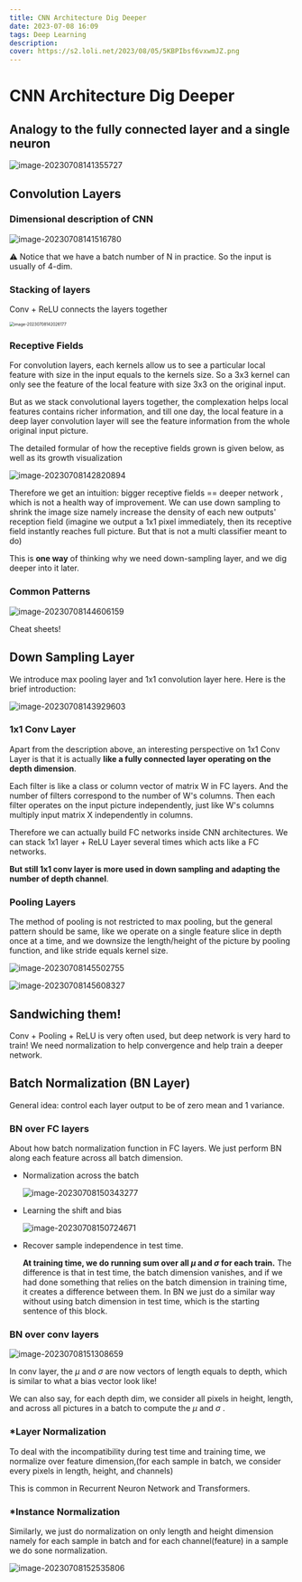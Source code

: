 ```yaml
---
title: CNN Architecture Dig Deeper
date: 2023-07-08 16:09
tags: Deep Learning
description:
cover: https://s2.loli.net/2023/08/05/5KBPIbsf6vxwmJZ.png
---
```


# CNN Architecture Dig Deeper

## Analogy to the fully connected layer and a single neuron


![image-20230708141355727](https://s2.loli.net/2023/07/08/LTd3aOkxEieXwHl.png)



## Convolution Layers

### Dimensional description of CNN



![image-20230708141516780](https://s2.loli.net/2023/07/08/9F37ATuX2esMcvn.png)

 :warning: Notice that we have a batch number of N in practice. So the input is usually of 4-dim.

### Stacking of layers 

Conv + ReLU connects the layers together

<img src="https://s2.loli.net/2023/07/08/DnWIsxASKYiJch6.png" alt="image-20230708142026177" style="zoom: 50%;" />

### Receptive Fields

For convolution layers, each kernels allow us to see a particular local feature with size in the input equals to the kernels size. So a 3x3 kernel can only see the feature of the local feature with size 3x3 on the original input. 

But as we stack convolutional layers together, the complexation helps local features contains richer information, and till one day, the local feature in a deep layer convolution layer will see the feature information from the whole original input picture.

The detailed formular of how the receptive fields grown is given below, as well as its growth visualization

![image-20230708142820894](https://s2.loli.net/2023/07/08/AUTVZymFO1RCHlq.png)

Therefore we get an intuition: bigger receptive fields == deeper network , which is not a health way of improvement. We can use down sampling to shrink the image size namely increase the density of each new outputs' reception field (imagine we output a 1x1 pixel immediately, then its receptive field instantly reaches full picture. But that is not a multi classifier meant to do)

This is **one way** of thinking why we need down-sampling layer, and we dig deeper into it later.

### Common Patterns

![image-20230708144606159](https://s2.loli.net/2023/07/08/tkHquGfYolSbJ2m.png)

Cheat sheets!



## Down Sampling Layer

We introduce max pooling layer and 1x1 convolution layer here. Here is the brief introduction:

![image-20230708143929603](https://s2.loli.net/2023/07/08/vr25S9WHcEgezyk.png)

### 1x1 Conv Layer

Apart from the description above, an interesting perspective on 1x1 Conv Layer is that it is actually **like a fully connected layer operating on the depth dimension**.

Each filter is like a class or column vector of matrix W in FC layers. And the number of filters correspond to the number of W's columns. Then each filter operates on the input picture independently, just like W's columns multiply input matrix X independently in columns.

Therefore we can actually build FC networks inside CNN architectures. We can stack 1x1 layer + ReLU Layer several times which acts like a FC networks.

**But still 1x1 conv layer is more used in down sampling and adapting the number of depth channel**. 

### Pooling Layers

The method of pooling is not restricted to max pooling, but the general pattern should be same, like we operate on a single feature slice in depth once at a time, and we downsize the length/height of the picture by pooling function, and like stride equals kernel size.

![image-20230708145502755](https://s2.loli.net/2023/07/08/A1csWbUfqPjiXOV.png)

![image-20230708145608327](https://s2.loli.net/2023/07/08/GNgqvlfeamB1wFd.png)

 

## Sandwiching them!

Conv + Pooling + ReLU is very often used, but deep network is very hard to train!  We need normalization to help convergence and help train a deeper network.



## Batch Normalization (BN Layer)

General idea: control each layer output to be of zero mean and 1 variance. 

### BN over FC layers

About how batch normalization function in FC layers. We just perform BN along each feature across all batch dimension.

- Normalization across the batch

  ![image-20230708150343277](https://s2.loli.net/2023/07/08/cvQDLfWS3qz6jHd.png)

- Learning the shift and bias

  ![image-20230708150724671](https://s2.loli.net/2023/07/08/qrxjRKuFo9OYCLB.png)

- Recover sample independence in test time.

  **At training time, we do running sum over all $\mu$ and $\sigma$ for each train.** The difference is that in test time, the batch dimension vanishes, and if we had done something that relies on the batch dimension in training time, it creates a difference between them. In BN we just do a similar way without using batch dimension in test time,  which is the starting sentence of this block.

### BN over conv layers

![image-20230708151308659](https://s2.loli.net/2023/07/08/uHxw48DIPXF97bV.png)

In conv layer, the $\mu$ and $\sigma$ are now vectors of length equals to depth, which is similar to what a bias vector look like!

We can also say, for each depth dim, we consider all pixels in height, length, and across all pictures in a batch to compute the $\mu$ and $\sigma$ .

### *Layer Normalization

To deal with the incompatibility during test time and training time, we normalize over feature dimension,(for each sample in batch, we consider every pixels in length, height, and channels)

This is common in Recurrent Neuron Network and Transformers.

### *Instance Normalization

Similarly, we just do normalization on only length and height dimension namely for each sample in batch and for each channel(feature) in a sample we do sone normalization.

![image-20230708152535806](https://s2.loli.net/2023/07/08/H9mcMpjSPnLebt5.png)

